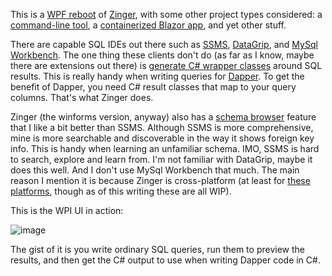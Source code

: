 This is a [WPF reboot](https://github.com/adamfoneil/Zinger2/tree/master/Zinger.Wpf) of [Zinger](https://github.com/adamfoneil/Postulate.Zinger), with some other project types considered: a [command-line tool](https://github.com/adamfoneil/Zinger2/tree/master/Zinger.Tool), a [containerized Blazor app](https://github.com/adamfoneil/Zinger2/tree/master/Zinger.Blazor), and yet other stuff.

There are capable SQL IDEs out there such as [SSMS](https://docs.microsoft.com/en-us/sql/ssms/download-sql-server-management-studio-ssms?view=sql-server-ver16), [DataGrip](https://www.jetbrains.com/datagrip/), and [MySql Workbench](https://www.mysql.com/products/workbench/). The one thing these clients don't do (as far as I know, maybe there are extensions out there) is [generate C# wrapper classes](https://github.com/adamfoneil/Zinger2/blob/master/Zinger.Service/Abstract/QueryProvider.cs#L75) around SQL results. This is really handy when writing queries for [Dapper](https://github.com/DapperLib/Dapper). To get the benefit of Dapper, you need C# result classes that map to your query columns. That's what Zinger does.

Zinger (the winforms version, anyway) also has a [schema browser](https://github.com/adamfoneil/Postulate.Zinger/blob/master/Zinger/Controls/SchemaBrowser.cs) feature that I like a bit better than SSMS. Although SSMS is more comprehensive, mine is more searchable and discoverable in the way it shows foreign key info. This is handy when learning an unfamiliar schema. IMO, SSMS is hard to search, explore and learn from. I'm not familiar with DataGrip, maybe it does this well. And I don't use MySql Workbench that much. The main reason I mention it is because Zinger is cross-platform (at least for [these platforms](https://github.com/adamfoneil/Zinger2/blob/master/Zinger.Service/Models/Connection.cs#L5-L12), though as of this writing these are all WIP).

This is the WPI UI in action:

![image](https://github.com/adamfoneil/Zinger2/assets/4549398/e3f64fa0-5b7e-4554-8dfd-80c7c4f29cd5)

The gist of it is you write ordinary SQL queries, run them to preview the results, and then get the C# output to use when writing Dapper code in C#.
